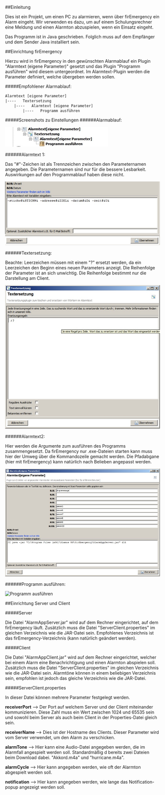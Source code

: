 ##Einleitung

Dies ist ein Projekt, um einen PC zu alarmieren, wenn über firEmergency ein Alarm eingeht. Wir verwenden es dazu,
um auf einem Schulungsrechner eine Meldung und einen Alarmton abzuspielen, wenn ein Einsatz eingeht.

Das Programm ist in Java geschrieben. Folglich muss auf dem Empfänger und dem Sender Java installiert sein.


##Einrichtung firEmergency

Hierzu wird in firEmergency in den gewünschten Alarmablauf ein Plugin "Alarmtext (eigene Parameter)" gesetzt
und das Plugin "Programm ausführen" wird diesem untergeordnet. Im Alarmtext-Plugin werden die Parameter definiert,
welche übergeben werden sollen.

#####Empfohlener Alarmablauf:

	Alarmtext [eigene Parameter]
	|----	Textersetzung
		|----   Alarmtext [eigene Parameter]
			|----	Programm ausführen


#####Screenshots zu Einstellungen
######Alarmablauf:

![Alarmablauf](https://github.com/MrWeezle/AlarmApp/blob/master/src/libs/alarmablauf.jpg)

######Alarmtext 1:

Das "#"-Zeichen ist als Trennzeichen zwischen den Parameternamen angegeben. Die Parameternamen sind nur für die bessere
Lesbarkeit. Auswirkungen auf den Programmablauf haben diese nicht.

![Alarmtext](https://github.com/MrWeezle/AlarmApp/blob/master/src/libs/alarmtext1.jpg)

######Textersetzung:

Beachte: Leerzeichen müssen mit einem "?" ersetzt werden, da ein Leerzeichen den Beginn eines neuen Parameters anzeigt.
Die Reihenfolge der Parameter ist an sich unwichtig. Die Reihenfolge bestimmt nur die Darstellung am Client.

![Textersetzung](https://github.com/MrWeezle/AlarmApp/blob/master/src/libs/textersetzung.jpg)

######Alarmtext2:

Hier werden die Argumente zum ausführen des Programms zusammengesetzt. Da firEmergency nur .exe-Dateien starten kann muss hier der Umweg über die Kommandozeile gemacht werden. Die Pfadabgane (hier mit firEmergency) kann natürlich nach Belieben angepasst werden.

![Alarmtext2](https://github.com/MrWeezle/AlarmApp/blob/master/src/libs/alarmtext2.jpg)

######Programm ausführen:

![Programm ausführen](https://github.com/MrWeezle/AlarmApp/blob/master/src/libs/programmausf%C3%BChren.jpg)


##Einrichtung Server und Client

#####Server

Die Datei "AlarmAppServer.jar" wird auf dem Rechner eingerichtet, auf dem firEmergency läuft. Zusätzlich muss die Datei "ServerClient.properties" im gleichen Verzeichnis wie die JAR-Datei sein. Empfohlenes Verzeichnis ist das firEmergency-Verzeichnis (kann natürlich geändert werden).

#####Client

Die Datei "AlarmAppClient.jar" wird auf dem Rechner eingerichtet, welcher bei einem Alarm eine Benachrichtigung und einen Alarmton abspielen soll. Zusätzlich muss die Datei "ServerClient.properties" im gleichen Verzeichnis wie die JAR-Datei sein. Alarmtöne können in einem beliebigen Verzeichnis sein, empfohlen ist jedoch das gleiche Verzeichnis wie die JAR-Datei.

#####ServerClient.properties

In dieser Datei können mehrere Parameter festgelegt werden.

**receiverPort** --> Der Port auf welchem Server und der Client miteinander kommunizieren. Diese Zahl muss ein Wert zwischen 1024 und 65535 sein und sowohl beim Server als auch beim Client in der Properties-Datei gleich sein.

**receiverName** --> Dies ist der Hostname des Clients. Dieser Parameter wird vom Server verwendet, um den Alarm zu verschicken.

**alarmTone** --> Hier kann eine Audio-Datei angegeben werden, die im Alarmfall angespielt werden soll. Standardmäßig d bereits zwei Dateien beim Download dabei. "Akkord.m4a" und "hurricane.m4a".

**alarmCycle** --> Hier kann angegeben werden, wie oft der Alarmton abgespielt werden soll.

**notification** --> Hier kann angegeben werden, wie lange das Notification-popup angezeigt werden soll.



